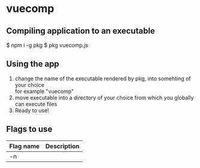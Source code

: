 # vuecomp
## Compiling application to an executable
$ npm i -g pkg
$ pkg vuecomp.js

## Using the app
1. change the name of the executable rendered by pkg, into somehting of your choice  
for example "vuecomp"
2. move executable into a directory of your choice from which you globally can execute files
3. Ready to use!

## Flags to use
| Flag name      | Description |
| ----------- | ----------- |
| -n <title of file>      | Sets the name of a vue component       |
| -d   | Adds a data property to the component        |
| -m   | Adds a methods property to the component        |
| --help   | Displays all options to the console        |

## Example
$ Vuecomp -n Button -d -m
Generates a file with the Button.vue  
which contains a vue component with data- and methods properties.